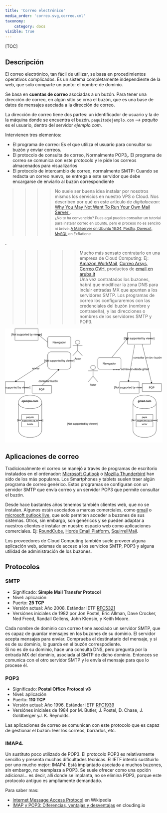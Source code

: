 ```yaml
---
title: 'Correo electrónico'
media_order: 'correo.svg,correo.xml'
taxonomy:
    category: docs
visible: true
---
```


[TOC]
## Descripción
El correo electrónico, tan fácil de utilizar, se basa en procedimientos operativos complicados.
Es un sistema completamente independiente de la web, que solo comparte un punto: el nombre de dominio.

Se basa en **cuentas de correo** asociadas a un buzón. Para tener una dirección de correo, en algún sitio se crea el buzón, que es una base de datos de mensajes asociada a la dirección de correo.

La dirección de correo tiene dos partes: un identificador de usuario y la de la máquina donde se encuentra el buzón.
`paquito@ejemplo.com` --> *paquito* es el usuario, dentro del servidor *ejemplo.com*.

Intervienen tres elementos:
* El programa de correo: Es el que utiliza el usuario para consultar su buzón y enviar correos.
* El protocolo de consulta de correo, Normalmente POP3,. El programa de correo se comunica con este protocolo y le pide los correos almacenados para visualizarlos
* El protocolo de intercambio de correo, normalmente SMTP:  Cuando se redacta un correo nuevo, se entrega a este servidor que debe encargarse de enviarlo al buzón correspondiente

>>>> No suele ser buena idea instalar por nosotros mismos los servicios en nuestro VPS o Cloud.
>>>> Nos describen por qué en este artículo de _digitalocean_: [Why You May Not Want To Run Your Own Mail Server ](https://www.digitalocean.com/community/tutorials/why-you-may-not-want-to-run-your-own-mail-server).   
>>>> <small>¿No te ha convencido? Pues aquí puedes consultar un tutorial para instalar correo en Ubuntu, pero el proceso no es sencillo ni breve: [A Mailserver on Ubuntu 16.04: Postfix, Dovecot, MySQL](https://www.exratione.com/2016/05/a-mailserver-on-ubuntu-16-04-postfix-dovecot-mysql/) en ExRatione</small> 

.

>>>>>> Mucho más sensato contratarlo en una empresa de Cloud Computing: Ej: [Amazon WorkMail](https://aws.amazon.com/es/workmail/), [Correo Arsys](https://www.arsys.es/correo), [Correo OVH](https://www.ovh.es/emails/), productos de [email en aruba.it](https://hosting.aruba.it/es/email.aspx)  
>>>>>> Una vez contratados los buzones, habrá que modificar la zona DNS para incluir entradas MX que apunten a los servidores SMTP.
>>>>>> Los programas de correo los configuraremos con las credenciales del buzón (nombre y contraseña), y las direcciones o nombres de los servidores SMTP y POP3.

![](correo.svg)

## Aplicaciones de correo
Tradicionalmente el correo se manejó a través de programas de escritorio instalados en el ordenador: [Microsoft Outlook](https://products.office.com/es-es/outlook/email-and-calendar-software-microsoft-outlook) o [Mozilla Thunderbird](https://www.thunderbird.net/es-ES/) han sido de los más populares. Los Smartphones y tablets suelen traer algún programa de correo genérico.
Estos programas se configuran con un servidor SMTP que envía correo y un servidor POP3 que permite consultar el buzón.

Desde hace bastantes años tenemos también clientes web, que no se instalan. Algunos están asociados a marcas comerciales, como [gmail](https://gmail.com) o [microsoft outlook live](https://outlook.live.com), que solo permiten acceder a buzones de sus sistemas.
Otros, sin embargo, son genéricos y se pueden adaptar a nuestros clientes e instalar en nuestro espacio web como aplicaciones comerciales. Ej: [RoundCube](https://roundcube.net/), [Horde Email Platform](https://www.horde.org/), [SquirrellMail](https://squirrelmail.org).


Los proveedores de Cloud Computing también suele proveer alguna aplicación web, ademas de acceso a los servicios SMTP, POP3 y alguna utilidad de administración de los buzones.  

## Protocolos
### SMTP 

* Significado: **Simple Mail Transfer Protocol**
* Nivel: aplicación
* Puerto: **25 TCP**
* Versión actual: Año 2008. Estándar IETF [RFC5321](https://tools.ietf.org/html/rfc5321)
* Versiónes iniciales de 1982 por Jon Postel, Eric Allman, Dave Crocker, Ned Freed, Randall Gellens, John Klensin, y Keith Moore. 

Cada nombre de dominio con correo tiene asociado un servidor SMTP, que es capaz de guardar mensajes en los buzones de su dominio.
El servidor acepta mensajes para enviar. Comprueba el destinatario del mensaje, y si es de su dominio, lo guarda en el buzón correspodiente.  
Si no es de su dominio, hace una consulta DNS, pero pregunta por la entrada MX del dominio, asociada al SMTP de dicho dominio. Entonces se comunica con el otro servidor SMTP y le envía el mensaje para que lo procese él.

### POP3

* Significado: **Postal Office Protocol v3**
* Nivel: aplicación
* Puerto: **110 TCP**
* Versión actual: Año 1996. Estándar IETF [RFC1939](https://tools.ietf.org/html/rfc1939)
* Versiónes iniciales de 1984 por M. Butler, J. Postel, D. Chase, J. Goldberger yJ. K. Reynolds.

Las aplicaciones de correo se comunican con este protocolo que es capaz de gestionar el buzón: leer los correos, borrarlos, etc.


### IMAP4.
Un sustituto poco utilizado de POP3. El protocolo POP3 es relativamente sencillo y presenta muchas dificultades técnicas. El IETF intentó sustituirlo por uno mucho mejor: IMAP4. Está implantado asociado a muchos buzones, sin embargo, no reemplaza a POP3. Se suele ofrecer como una opción adicional... es decir, allí donde se implanta, no se elimina POP3, porque este protocolo antiguo es ampliamente demandado.

Para saber mas:  
* [Internet Message Access Protocol](https://en.wikipedia.org/wiki/Internet_Message_Access_Protocol) en Wikipedia
* [IMAP y POP3: Diferencias, ventajas y desventajas](https://clouding.io/kb/imap-y-pop3-diferencias-ventajas-y-desventajas/) en clouding.io
